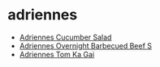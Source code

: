 # adriennes

 * [Adriennes Cucumber Salad](index/a/adriennes-cucumber-salad.json)
 * [Adriennes Overnight Barbecued Beef S](index/a/adriennes-overnight-barbecued-beef-s.json)
 * [Adriennes Tom Ka Gai](index/a/adriennes-tom-ka-gai.json)
